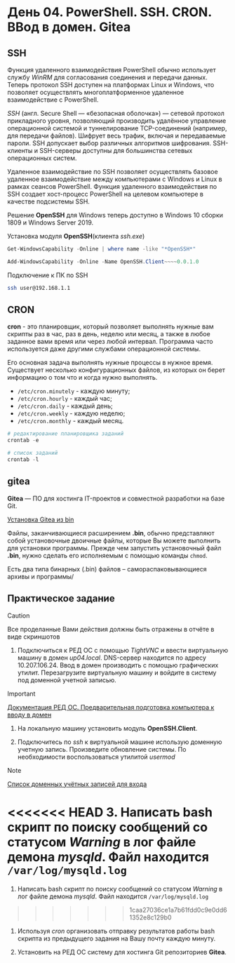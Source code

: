 # День 04. PowerShell. SSH. CRON. ВВод в домен. Gitea

## SSH
Функция удаленного взаимодействия PowerShell обычно использует службу *WinRM* для согласования соединения и передачи данных. Теперь протокол SSH доступен на платформах Linux и Windows, что позволяет осуществлять многоплатформенное удаленное взаимодействие с PowerShell.

*SSH* (англ. Secure Shell — «безопасная оболочка») — сетевой протокол прикладного уровня, позволяющий производить удалённое управление операционной системой и туннелирование TCP-соединений (например, для передачи файлов). Шифрует весь трафик, включая и передаваемые пароли. SSH допускает выбор различных алгоритмов шифрования. SSH-клиенты и SSH-серверы доступны для большинства сетевых операционных систем.

Удаленное взаимодействие по SSH позволяет осуществлять базовое удаленное взаимодействие между компьютерами с Windows и Linux в рамках сеансов PowerShell. Функция удаленного взаимодействия по SSH создает хост-процесс PowerShell на целевом компьютере в качестве подсистемы SSH. 

Решение **OpenSSH** для Windows теперь доступно в Windows 10 сборки 1809 и Windows Server 2019. 

Установка модуля **OpenSSH**(клиента *ssh.exe*)
```powershell
Get-WindowsCapability -Online | where name -like "*OpenSSH*"

Add-WindowsCapability -Online -Name OpenSSH.Client~~~~0.0.1.0
```

Подключение к ПК по SSH
```bash
ssh user@192.168.1.1
```

## CRON
**cron** - это планировщик, который позволяет выполнять нужные вам скрипты раз в час, раз в день, неделю или месяц, а также в любое заданное вами время или через любой интервал. Программа часто используется даже другими службами операционной системы. 

 Его основная задача выполнять нужные процессы в нужное время. Существует несколько конфигурационных файлов, из которых он берет информацию о том что и когда нужно выполнять.

+ `/etc/cron.minutely` - каждую минуту;
+ `/etc/cron.hourly` - каждый час;
+ `/etc/cron.daily` - каждый день;
+ `/etc/cron.weekly` - каждую неделю;
+ `/etc/cron.monthly` - каждый месяц.

```powershell
# редактирование планировщика заданий
crontab -e

# список заданий
crontab -l
```

## gitea
**Gitea** — ПО для хостинга IT-проектов и совместной разработки на базе Git.

[Установка Gitea из bin](https://docs.gitea.com/installation/install-from-binary)

Файлы, заканчивающиеся расширением **.bin**, обычно представляют собой установочные двоичные файлы, которые Вы можете выполнить для установки программы. Прежде чем запустить установочный файл **.bin**, нужно сделать его исполняемым с помощью команды `chmod`.

Есть два типа бинарных (.bin) файлов – самораспаковывающиеся архивы и программы/


## Практическое задание
>[!CAUTION]
> Все проделанные Вами действия должны быть отражены в отчёте в виде скриншотов

1. Подключиться к РЕД ОС с помощью *TightVNC* и ввести виртуальную машину в домен *up04.local*. DNS-сервер находится по адресу 10.207.106.24. Ввод в домен производить с помощью графических утилит. Перезагрузите виртуальную машину и войдите в систему под доменной учетной записью.

>[!IMPORTANT]
>[Документация РЕД ОС. Предварительная подготовка компьютера к вводу в домен](https://redos.red-soft.ru/base/arm/arm-domen/arm-msad/prejoindomain/)

1. На локальную машину установить модуль **OpenSSH.Client**. 

2. Подключитесь по *ssh* к виртуальной машине использую доменную учетную запись. Произведите обновление системы. По необходимости воспользоваться утилитой *usermod*

>[!NOTE]
>[Список доменных учётных записей для входа](login_password.csv)

<<<<<<< HEAD
3. Написать bash скрипт по поиску сообщений со статусом *Warning* в лог файле демона *mysqld*. Файл находится `/var/log/mysqld.log`
=======
1. Написать bash скрипт по поиску сообщений со статусом *Warning* в лог файле демона *mysqld*. Файл находится `/var/log/mysqld.log`
>>>>>>> 1caa27036ce1a7b61fdd0c9e0dd61352e8c129b0

1. Используя *cron* организовать отправку результатов работы bash скрипта из предыдущего задания на Вашу почту каждую минуту.

1. Установить на РЕД ОС систему для хостинга Git репозиториев **Gitea**.
